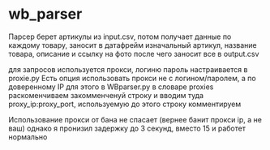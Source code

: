# wb_parser

Парсер берет артикулы из  input.csv,
потом получает данные по каждому товару, 
заносит в датафрейм изначальный артикул, название товара, описание и ссылку на фото
после чего заносит все в output.csv

для запросов используется прокси, логиню пароль настраивается в proxie.py
Есть опция использовать прокси не с логином/паролем, а по доверенному IP
для этого в WBparser.py в словаре proxies раскоменчиваем закомменченуй строку и вводим туда  proxy_ip:proxy_port, используемую до этого строку комментируем

Использование прокси от бана не спасает (вернее банит прокси ip, а не ваш) 
однако я пронизил задержку до 3 секунд, вместо 15 и работет нормально
